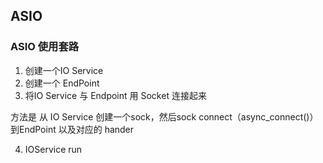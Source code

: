 ## ASIO

### ASIO 使用套路 

1. 创建一个IO Service
2. 创建一个 EndPoint
3. 将IO Service 与 Endpoint 用 Socket 连接起来

方法是 从 IO Service 创建一个sock，然后sock connect（async_connect()）到EndPoint 以及对应的 hander

4. IOService run